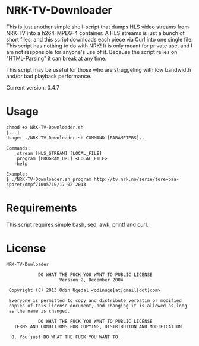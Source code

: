 NRK-TV-Downloader
======================
This is just another simple shell-script that dumps HLS video streams from NRK-TV into a h264-MPEG-4 container.
A HLS streams is just a bunch of short files, and this script downloads each piece via Curl into one single file. 
This script has nothing to do with NRK!
It is only meant for private use, and I am not responsible for anyone's use of it. 
Because the script relies on "HTML-Parsing" it can break at any time.


This script may be useful for those who are struggeling with low bandwidth and/or bad playback performance.

Current version: 0.4.7

Usage
======================
    chmod +x NRK-TV-Downloader.sh
    [...]
    Usage: ./NRK-TV-Downloader.sh COMMAND [PARAMETERS]...

    Commands:
        stream [HLS_STREAM] [LOCAL_FILE]
        program [PROGRAM_URL] <LOCAL_FILE>
        help 

    Example: 
    $ ./NRK-TV-Downloader.sh program http://tv.nrk.no/serie/tore-paa-sporet/dmpf71005710/17-02-2013 
	

Requirements
======================
This script requires simple bash, sed, awk, printf and curl.

License
======================
    NRK-TV-Dowloader

                DO WHAT THE FUCK YOU WANT TO PUBLIC LICENSE
                        Version 2, December 2004
    
     Copyright (C) 2013 Odin Ugedal <odinuge[at]gmail[dot]com>

     Everyone is permitted to copy and distribute verbatim or modified
     copies of this license document, and changing it is allowed as long
     as the name is changed.

                DO WHAT THE FUCK YOU WANT TO PUBLIC LICENSE
       TERMS AND CONDITIONS FOR COPYING, DISTRIBUTION AND MODIFICATION

      0. You just DO WHAT THE FUCK YOU WANT TO.

		
